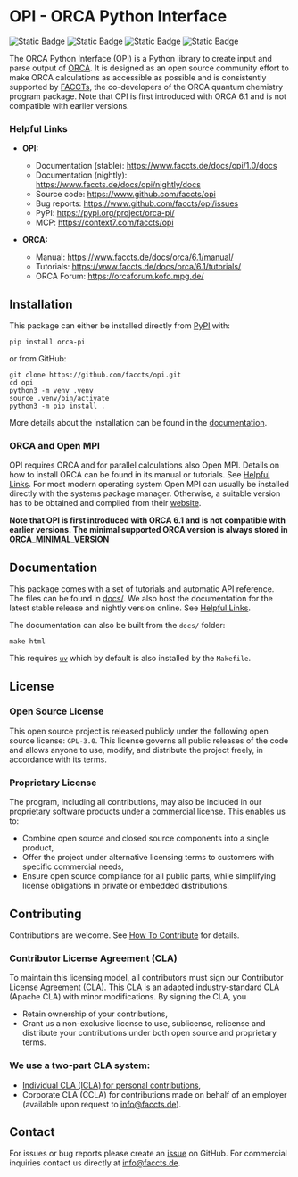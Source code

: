 # OPI - ORCA Python Interface

![Static Badge](https://img.shields.io/badge/license-GPL--3.0-orange)
![Static Badge](https://img.shields.io/badge/contributing-CLA-red)
![Static Badge](https://img.shields.io/badge/DOI-10.5281%2Fzenodo.15688425-blue)
![Static Badge](https://img.shields.io/badge/release-1.0.0-%2300AEC3)

The ORCA Python Interface (OPI) is a Python library to create input and parse output of [ORCA](https://www.faccts.de/orca/). It is designed as an open source community effort to make ORCA calculations as accessible as possible and is consistently supported by [FACCTs](https://www.faccts.de/), the co-developers of the ORCA quantum chemistry program package. Note that OPI is first introduced with ORCA 6.1 and is not compatible with earlier versions.

### Helpful Links

- **OPI:**

  - Documentation (stable): https://www.faccts.de/docs/opi/1.0/docs
  - Documentation (nightly): https://www.faccts.de/docs/opi/nightly/docs
  - Source code: https://www.github.com/faccts/opi
  - Bug reports: https://www.github.com/faccts/opi/issues
  - PyPI: https://pypi.org/project/orca-pi/
  - MCP: https://context7.com/faccts/opi

- **ORCA:**

  - Manual: https://www.faccts.de/docs/orca/6.1/manual/
  - Tutorials: https://www.faccts.de/docs/orca/6.1/tutorials/
  - ORCA Forum: https://orcaforum.kofo.mpg.de/

## Installation

This package can either be installed directly from [PyPI](https://pypi.org/project/orca-pi/) with:

```
pip install orca-pi
```

or from GitHub:

```
git clone https://github.com/faccts/opi.git
cd opi
python3 -m venv .venv
source .venv/bin/activate
python3 -m pip install .
```

More details about the installation can be found in the [documentation](https://www.faccts.de/docs/opi/1.0/docs/contents/install.html).

### ORCA and Open MPI

OPI requires ORCA and for parallel calculations also Open MPI.
Details on how to install ORCA can be found in its manual or tutorials. See [Helpful Links](#Helpful-Links).
For most modern operating system Open MPI can usually be installed directly with the systems package manager.
Otherwise, a suitable version has to be obtained and compiled from their [website](https://www.open-mpi.org/).

**Note that OPI is first introduced with ORCA 6.1 and is not compatible with earlier versions.
The minimal supported ORCA version is always stored in [ORCA_MINIMAL_VERSION](https://github.com/faccts/opi/blob/main/src/opi/__init__.py)**

## Documentation

This package comes with a set of tutorials and automatic API reference.
The files can be found in [docs/](https://github.com/faccts/opi/tree/main/docs).
We also host the documentation for the latest stable release and nightly version online.
See [Helpful Links](#Helpful-Links).

The documentation can also be built from the `docs/` folder:

```
make html
```

This requires [`uv`](https://github.com/astral-sh/uv) which by default is also installed by the `Makefile`.

## License

### Open Source License

This open source project is released publicly under the following open source license: `GPL-3.0`. This license governs all public releases of the code and allows anyone to use, modify, and distribute the project freely, in accordance with its terms.

### Proprietary License

The program, including all contributions, may also be included in our proprietary software products under a commercial license.
This enables us to:

- Combine open source and closed source components into a single product,
- Offer the project under alternative licensing terms to customers with specific commercial needs,
- Ensure open source compliance for all public parts, while simplifying license obligations in private or embedded distributions.

## Contributing

Contributions are welcome. See [How To Contribute](https://www.faccts.de/docs/opi/nightly/docs/contents/how_to_contribute.html) for details.

### Contributor License Agreement (CLA)

To maintain this licensing model, all contributors must sign our Contributor License Agreement (CLA).
This CLA is an adapted industry-standard CLA (Apache CLA) with minor modifications. By signing the CLA, you

- Retain ownership of your contributions,
- Grant us a non-exclusive license to use, sublicense, relicense and distribute your contributions under both open source and proprietary terms.

### We use a two-part CLA system:

- [Individual CLA (ICLA) for personal contributions](CLA.md),
- Corporate CLA (CCLA) for contributions made on behalf of an employer (available upon request to info@faccts.de).

## Contact

For issues or bug reports please create an [issue](https://www.github.com/faccts/opi/issues) on GitHub.
For commercial inquiries contact us directly at [info@faccts.de](mailto:info@faccts.de).
